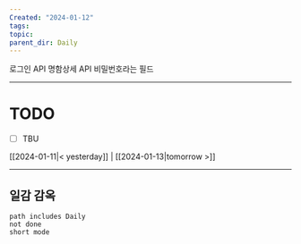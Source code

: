 ```yaml
---
Created: "2024-01-12"
tags: 
topic: 
parent_dir: Daily
---
```

로그인 API
명함상세 API 
비밀번호라는 필드


----
# TODO
- [ ] TBU 
  
[[2024-01-11|< yesterday]] | [[2024-01-13|tomorrow >]]  
  
---  
## 일감 감옥  
```tasks  
path includes Daily  
not done  
short mode  
```